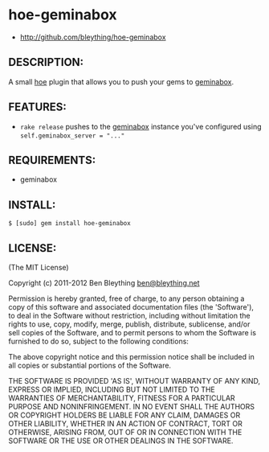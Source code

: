 # hoe-geminabox

* http://github.com/bleything/hoe-geminabox

## DESCRIPTION:

A small [hoe] plugin that allows you to push your gems to [geminabox].

[hoe]: https://github.com/seattlerb/hoe
[geminabox]: https://github.com/cwninja/geminabox

## FEATURES:

* `rake release` pushes to the [geminabox] instance you've configured using
  `self.geminabox_server = "..."`

## REQUIREMENTS:

* geminabox

## INSTALL:

    $ [sudo] gem install hoe-geminabox

## LICENSE:

(The MIT License)

Copyright (c) 2011-2012 Ben Bleything <ben@bleything.net>

Permission is hereby granted, free of charge, to any person obtaining
a copy of this software and associated documentation files (the
'Software'), to deal in the Software without restriction, including
without limitation the rights to use, copy, modify, merge, publish,
distribute, sublicense, and/or sell copies of the Software, and to
permit persons to whom the Software is furnished to do so, subject to
the following conditions:

The above copyright notice and this permission notice shall be included
in all copies or substantial portions of the Software.

THE SOFTWARE IS PROVIDED 'AS IS', WITHOUT WARRANTY OF ANY KIND,
EXPRESS OR IMPLIED, INCLUDING BUT NOT LIMITED TO THE WARRANTIES OF
MERCHANTABILITY, FITNESS FOR A PARTICULAR PURPOSE AND NONINFRINGEMENT.
IN NO EVENT SHALL THE AUTHORS OR COPYRIGHT HOLDERS BE LIABLE FOR ANY
CLAIM, DAMAGES OR OTHER LIABILITY, WHETHER IN AN ACTION OF CONTRACT,
TORT OR OTHERWISE, ARISING FROM, OUT OF OR IN CONNECTION WITH THE
SOFTWARE OR THE USE OR OTHER DEALINGS IN THE SOFTWARE.

